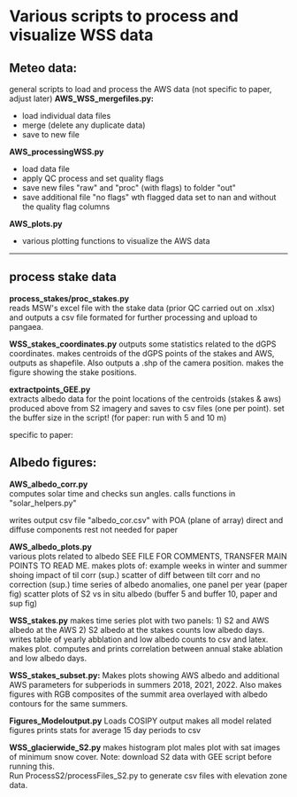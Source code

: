 # Various scripts to process and visualize WSS data

## Meteo data:

general scripts to load and process the AWS data (not specific to paper, adjust later)
**AWS_WSS_mergefiles.py:**  
+ load individual data files
+ merge (delete any duplicate data)
+ save to new file

**AWS_processingWSS.py** 
+ load data file
+ apply QC process and set quality flags
+ save new files "raw" and "proc" (with flags) to folder "out"
+ save additional file "no flags" wth flagged data set to nan and without the quality flag columns


**AWS_plots.py**
+ various plotting functions to visualize the AWS data


-------------------
## process stake data
**process_stakes/proc_stakes.py**		
reads MSW's excel file with the stake data (prior QC carried out on .xlsx) and outputs a csv file formated for further processing and upload to pangaea. 


**WSS_stakes_coordinates.py**
outputs some statistics related to the dGPS coordinates. 
makes centroids of the dGPS points of the stakes and AWS, outputs as shapefile. Also outputs a .shp of the camera position.
makes the figure showing the stake positions.


**extractpoints_GEE.py**		
extracts albedo data for the point locations of the centroids (stakes & aws) produced above from S2 imagery and saves to csv files (one per point).
set the buffer size in the script! (for paper: run with 5 and 10 m)


specific to paper:
## Albedo figures:	
**AWS_albedo_corr.py**        
computes solar time and checks sun angles. calls functions in "solar_helpers.py"

writes output csv file "albedo_cor.csv" with POA (plane of array) direct and diffuse components
rest not needed for paper


**AWS_albedo_plots.py**        
various plots related to albedo 
SEE FILE FOR COMMENTS, TRANSFER MAIN POINTS TO READ ME.
makes plots of:
example weeks in winter and summer shoing impact of til corr (sup.)
scatter of diff between tilt corr and no correction (sup.)
time series of albedo anomalies, one panel per year (paper fig)
scatter plots of S2 vs in situ albedo (buffer 5 and buffer 10, paper and sup fig)






**WSS_stakes.py**
makes time series plot with two panels: 1) S2 and AWS albedo at the AWS 2) S2 albedo at the stakes
counts low albedo days. writes table of yearly abblation and low albedo counts to csv and latex. makes plot.
computes and prints correlation between annual stake ablation and low albedo days.


**WSS_stakes_subset.py:**
Makes plots showing AWS albedo and additional AWS parameters for subperiods in summers 2018, 2021, 2022. 
Also makes figures with RGB composites of the summit area overlayed with albedo contours for the same summers.


**Figures_Modeloutput.py**
Loads COSIPY output 
makes all model related figures
prints stats for average 15 day periods to csv


**WSS_glacierwide_S2.py**
makes histogram plot 
males plot with sat images of minimum snow cover. 
Note: download S2 data with GEE script before running this.  
Run	ProcessS2/processFiles_S2.py to generate csv files with elevation zone data.







